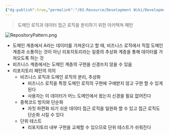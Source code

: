 ```yaml
---
{"dg-publish":true,"permalink":"/03.Resource/Development Wiki/Development Wiki (Sources)/리포지토리 패턴 (Repository Pattern)/","noteIcon":"","created":"2025-07-06T16:45:29.258+09:00","updated":"2025-07-19T22:58:36.993+09:00"}
---
```


> 도메인 로직과 데이터 접근 로직을 분리하기 위한 아키텍쳐 패턴

![RepositoryPattern.png](/img/user/03.Resource/Development%20Wiki/Development%20Wiki%20(Sources)/Files/RepositoryPattern.png)
* 도메인 계층에서 A라는 데이터를 가져온다고 할 때, 비즈니스 로직에서 직접 도메인 계층과 소통하는 것이 아닌 리포지토리라는 일종의 추상화 계층을 통해 데이터를 가져오도록 하는 것
* 비즈니스 계층에서는 도메인 계층의 구현을 신경쓰지 않을 수 있음
* 리포지토리 패턴의 의의
	* 비즈니스 로직과 도메인 로직의 분리, 추상화
		* 비즈니스 로직을 특정 도메인 로직의 구현에 구애받지 않고 구현 할 수 있게 된다
		* 사용자는 이 데이터가 어느 도메인에서 왔는지 신경쓸 필요 없어진다
	* 중복코드 방지와 단순화
		* 자칫 파편화 되기 쉬운 데이터 접근 로직을 일원화 할 수 있고 접근 로직도 단순화 시킬 수 있다
	* 단위 테스트
		* 리포지토리 내부 구현을 교체할 수 있으므로 단위 테스트가 쉬워진다